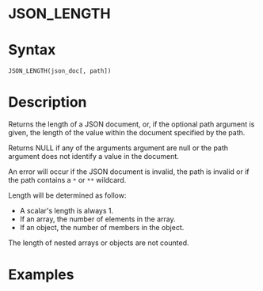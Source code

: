# JSON_LENGTH

#

# Syntax

```
JSON_LENGTH(json_doc[, path])
```

#

# Description

Returns the length of a JSON document, or, if the optional path argument is given, the length of the value within the document specified by the path.

Returns NULL if any of the arguments argument are null or the path argument does not identify a value in the document.

An error will occur if the JSON document is invalid, the path is invalid or if the path contains a `*` or `**` wildcard.

Length will be determined as follow:

* A scalar's length is always 1.
* If an array, the number of elements in the array.
* If an object, the number of members in the object.

The length of nested arrays or objects are not counted.

#

# Examples

```

```